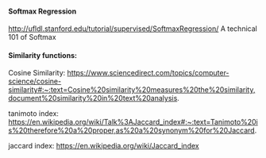 #### Softmax Regression

http://ufldl.stanford.edu/tutorial/supervised/SoftmaxRegression/
A technical 101 of Softmax
 
#### Similarity functions:
Cosine Similarity: https://www.sciencedirect.com/topics/computer-science/cosine-similarity#:~:text=Cosine%20similarity%20measures%20the%20similarity,document%20similarity%20in%20text%20analysis.

tanimoto index: https://en.wikipedia.org/wiki/Talk%3AJaccard_index#:~:text=Tanimoto%20is%20therefore%20a%20proper,as%20a%20synonym%20for%20Jaccard.

jaccard index: https://en.wikipedia.org/wiki/Jaccard_index
